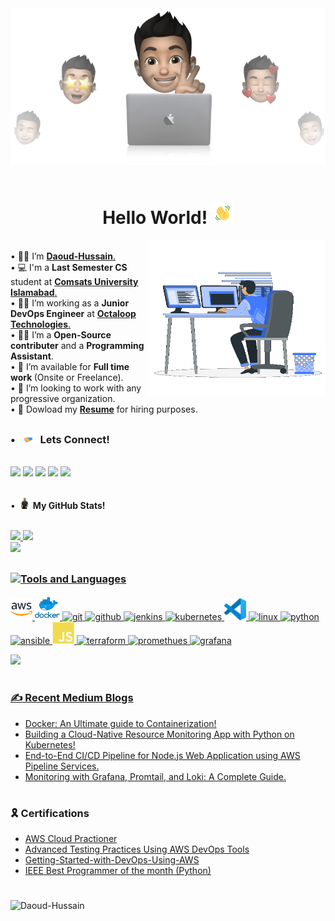 <!--About myself!-->
<div align="center" >  
<img  src="Images/cover-photo.png" > </div>  </br> </a>
<div align="center" >  
  <h1> Hello World! 
 <img src="Images/shake-hand.gif" width="35px"> </h1>
</div>

<div align="left" >
<img align="right" height="250" width="285" src="Images/coding-boy.gif" > <br>
• 👨‍🎓 I’m <a href="https://daoudhussain.netlify.app/" target="_blank"><b>Daoud-Hussain</b>.</a> <br>
• 💻 I'm a <b>Last Semester CS</b> student at <a href="https://www.comsats.edu.pk/"><b>Comsats University Islamabad</b>.</a><br>
• 👨‍💻 I’m working as a <b>Junior DevOps Engineer</b> at <a href="https://www.octaloop.io/" target="_blank"><b>Octaloop Technologies</b>.</a><br>
<!-- • 📚 I'm skilled in <b>MERN Stack</b> and <b>React Native</b>.<br> -->
<!--• 👨‍💻 I'm currently working on <b>DevOps</b> and automating workflows.<br> -->
• 👨‍🏫 I’m a <b>Open-Source contributer</b> and a <b>Programming Assistant</b>. <br>
• 🌱 I’m available for <b>Full time work </b>(Onsite or Freelance). <br>
• 🏢 I’m looking to work with any progressive organization.<br>
• 📄 Dowload my <a href="https://drive.google.com/file/d/1KWIzy6WIvasxwmkuFg0_seYaFSgulCbp/view?usp=sharing" target="_blank"><b>Resume</b></a> for hiring purposes. <br>

</div>

##

<!--Social Media Links!-->
<div>
<h3> • <img src="Images/shakehand.gif" width="32">  <b> Lets Connect! </b> </h3> <br>
<a href = "https://www.instagram.com/daoud_huxxain/"><img src="https://img.icons8.com/fluent/48/000000/instagram-new.png"/></a>
<a href = "https://www.linkedin.com/in/daoud-hussain/"><img src="https://img.icons8.com/fluent/48/000000/linkedin.png"/></a>
<a href = "https://daoudhussain.netlify.app/"><img width="45" src="https://user-images.githubusercontent.com/87219816/170118695-dbda0e7b-11b1-4b06-a246-23abb6e08ea4.png"/></a>
<a href = "https://medium.com/@dev.daoudhussain"><img width="50" src="https://img.icons8.com/?size=100&id=GlEHSV1RF10y&format=png&color=000000"/></a>
<a href = "https://wa.me/923483016704"><img width="45" src="https://img.icons8.com/?size=100&id=16713&format=png&color=000000"/></a>



</div>

##

<!--Github stats!-->
  <p> • <img src="Images/github-stats.gif" width="20">  <b>  My GitHub Stats! </b> </p> <br>

<!--[![Daoud's github stats](https://github-readme-stats.vercel.app/api?username=daoud-hussain&count_private=true&title_color=ffffff&icon_color=2234AE&text_color=F0E68C&bg_color=ffffff,000000,130F40&hide_border=true&show_icons=true)](https://github.com/Daoud-Hussain) [![Top Langs](https://github-readme-stats.vercel.app/api/top-langs/?username=daoud-hussain&count_private=true&&title_color=ffffff&icon_color=2234AE&text_color=F0E68C&bg_color=0,000000,130F40&hide_border=true&show_icons=true&layout=compact&langs_count=8)](https://github.com/Daoud-Hussain) !-->

<div>
<a href="https://github.com/Daoud-Hussain">
  <img height="185em" src="https://github-readme-stats.vercel.app/api?username=daoud-hussain&title_color=ffffff&icon_color=2234AE&text_color=F0E68C&bg_color=ffffff,000000,130F40&hide_border=true&show_icons=true&include_all_commits=true&count_private=true"/>
  <img height="185em" src="https://github-readme-stats.vercel.app/api/top-langs/?username=daoud-hussain&layout=compact&langs_count=7&title_color=ffffff&icon_color=2234AE&text_color=F0E68C&bg_color=ffffff,000000,130F40&hide_border=true&show_icons=true"/>
</div>
<img src="https://readme-typing-svg.herokuapp.com?font=Open+Sans&color=F0E68C&width=500&lines=These+are+my+GitHub+stats..">

##

  <!--Used Languages and tools!-->
<h3> <img src = "https://media2.giphy.com/media/QssGEmpkyEOhBCb7e1/giphy.gif?cid=ecf05e47a0n3gi1bfqntqmob8g9aid1oyj2wr3ds3mg700bl&rid=giphy.gif" width = 20px>Tools and Languages </h3>
<!-- <div style="display: inline_block">  <br>  
  <img align="center" alt="html" height="30" width="40" src="https://raw.githubusercontent.com/devicons/devicon/master/icons/html5/html5-original.svg" />
  <img align="center" alt="css" height="30" width="40" src="https://raw.githubusercontent.com/devicons/devicon/master/icons/css3/css3-original.svg" />
   <img align="center" alt="javascript" height="30" width="40" src="https://raw.githubusercontent.com/devicons/devicon/master/icons/javascript/javascript-plain.svg" />  
  <img  align="center" alt="mongodb" height="30" width="40"  src="https://img.icons8.com/color/48/000000/mongodb.png"/>
  <img align="center" alt="react" height="30" width="40" src="https://raw.githubusercontent.com/devicons/devicon/master/icons/react/react-original.svg" />
  <img align="center" alt="express" height="30" width="40" src="https://raw.githubusercontent.com/devicons/devicon/master/icons/express/express-original.svg" />
  <img   align="center" alt="nodejs" height="30" width="40" src="https://img.icons8.com/color/48/000000/nodejs.png"/> 
  <img height="30" width="40"src ='https://raw.githubusercontent.com/rahulbanerjee26/githubAboutMeGenerator/main/icons/tailwind.svg'> </a>
  <img align="center" alt="Visual Studio Code" width="36px" src="https://raw.githubusercontent.com/github/explore/80688e429a7d4ef2fca1e82350fe8e3517d3494d/topics/visual-studio-code/visual-studio-code.png" />
  <img  align="center" alt="sql" height="30" width="40"  src="https://img.icons8.com/color/48/000000/sql.png"/>
  <img align="center"  alt="postman"  height="30" width="40" src="https://www.vectorlogo.zone/logos/getpostman/getpostman-icon.svg" /> 
  <img align="center" alt="wordpress" height="30" width="40" src="https://raw.githubusercontent.com/devicons/devicon/master/icons/wordpress/wordpress-original.svg" />
  <img align="center" alt="python" height="30" width="40" src="https://raw.githubusercontent.com/devicons/devicon/master/icons/python/python-original.svg" />
   <img align="center" alt="java" height="30" width="40" src="https://raw.githubusercontent.com/devicons/devicon/master/icons/java/java-original.svg" />
  <img align="center" alt="Git" width="36px" src="https://cdn.icon-icons.com/icons2/2415/PNG/512/git_plain_wordmark_logo_icon_146508.png" />
  <img align="center" alt="bootstrap" height="30" width="40" src="https://raw.githubusercontent.com/devicons/devicon/master/icons/bootstrap/bootstrap-original.svg" />
  <img align="center" alt="C++" height="30" width="40" src="https://raw.githubusercontent.com/devicons/devicon/master/icons/cplusplus/cplusplus-original.svg" />
</div> <br>
     -->

<p align="left">
  <img src="https://raw.githubusercontent.com/devicons/devicon/master/icons/amazonwebservices/amazonwebservices-original-wordmark.svg" alt="aws" title="aws" width="35" height="35"/>
  <img src="https://raw.githubusercontent.com/github/explore/80688e429a7d4ef2fca1e82350fe8e3517d3494d/topics/docker/docker.png" alt="docker" title="docker" width="40" height="40"/>   
  <img src="https://www.vectorlogo.zone/logos/git-scm/git-scm-icon.svg" alt="git" title="git" width="35" height="35"/> 
  <img src="https://www.vectorlogo.zone/logos/github/github-icon.svg" alt="github" title="github" width="35" height="35"/> 
  <img src="https://www.vectorlogo.zone/logos/jenkins/jenkins-icon.svg" alt="jenkins" title="jenkins" width="35" height="35"/>  
  <img src="https://www.vectorlogo.zone/logos/kubernetes/kubernetes-icon.svg" alt="kubernetes" title="kubernetes" width="35" height="35"/>  
  <img alt="Visual Studio Code" title="vs-code" width="35px" src="https://raw.githubusercontent.com/github/explore/80688e429a7d4ef2fca1e82350fe8e3517d3494d/topics/visual-studio-code/visual-studio-code.png" />
  <img src="https://www.vectorlogo.zone/logos/linux/linux-ar21.svg" alt="linux" title="linux" width="70" height="40"/>  
  <img src="https://www.vectorlogo.zone/logos/python/python-icon.svg" alt="python" title="python" width="35" height="35"/>  
  <img src="https://www.vectorlogo.zone/logos/ansible/ansible-icon.svg" alt="ansible" title="ansible" width="35" height="35"/> 
  <img alt="javascript" height="35" width="35" title="javascript" src="https://raw.githubusercontent.com/devicons/devicon/master/icons/javascript/javascript-plain.svg" />  
  <img src="https://www.vectorlogo.zone/logos/terraformio/terraformio-icon.svg" alt="terraform" title="terraform" width="35" height="35"/>
<!--   <img src="https://www.vectorlogo.zone/logos/circleci/circleci-icon.svg" alt="circleci" title="circleci" width="40" height="40"/>  -->
<!--   <img src="https://www.vectorlogo.zone/logos/codeship/codeship-icon.svg" alt="codeship" title="codeship" width="40" height="40"/>  -->
<!--   <img src="https://www.vectorlogo.zone/logos/atlassian_bamboo/atlassian_bamboo-icon.svg" alt="bamboo" title="bamboo" width="40" height="40"/> -->
<!--    <img src="https://www.vectorlogo.zone/logos/goharborio/goharborio-icon.svg" alt="harbor" title="harbor" width="40" height="40"/>  -->
<!--   <img src="https://www.vectorlogo.zone/logos/helmsh/helmsh-icon.svg" alt="harbor" title="harbor" width="40" height="40"/>  -->
<!--   <img src="https://www.vectorlogo.zone/logos/traefikio/traefikio-icon.svg" alt="traefik" title="traefik" width="40" height="40"/> -->
<!--   <img src="https://raw.githubusercontent.com/github/explore/85cceaeeaf993ca35664dc37ea24f9237fbbfc14/topics/nginx/nginx.png" alt="nginx" title="nginx" width="40" height="40"/>  -->
<!--   <img src="https://www.vectorlogo.zone/logos/elasticco_logstash/elasticco_logstash-icon.svg" alt="logstash" title="logstash" width="40" height="40"/> -->
<!--   <img src="https://www.vectorlogo.zone/logos/elasticco_kibana/elasticco_kibana-icon.svg" alt="kibana" title="kibana" width="40" height="40"/>  -->
  <img src="https://www.vectorlogo.zone/logos/prometheusio/prometheusio-icon.svg" alt="promethues" title="promethues" width="35" height="35"/>
<!--   <img src="https://www.vectorlogo.zone/logos/graphiteapp/graphiteapp-icon.svg" alt="graphite" title="graphite" width="40" height="40"/>  -->
  <img src="https://www.vectorlogo.zone/logos/grafana/grafana-icon.svg" alt="grafana" title="grafana" width="35" height="35"/>

</p>

<img src="https://readme-typing-svg.herokuapp.com?font=Open+Sans&color=61DBFB&width=500&lines=These+are+the+tools+that+I+am+working+with..">

#

### ✍ Recent Medium Blogs

<!-- MEDIUM-Blogs -->
- [Docker: An Ultimate guide to Containerization!](https://medium.com/@dev.daoudhussain/docker-an-ultimate-guide-to-containerization-4f9b7cc66b4f)
- [Building a Cloud-Native Resource Monitoring App with Python on Kubernetes!](https://medium.com/@dev.daoudhussain/building-a-cloud-native-resource-monitoring-app-with-python-on-kubernetes-bcf3ce3bf1cd)
- [End-to-End CI/CD Pipeline for Node.js Web Application using AWS Pipeline Services.](https://medium.com/@dev.daoudhussain/end-to-end-ci-cd-pipeline-for-node-js-web-application-using-aws-ci-cd-services-cc6d2d6ce874)
- [Monitoring with Grafana, Promtail, and Loki: A Complete Guide.](https://medium.com/@dev.daoudhussain/monitoring-with-grafana-promtail-and-loki-a-complete-guide-7a3284ca6fdc)

# 

### 🎗 Certifications

<!-- Certifications -->
- [AWS Cloud Practioner](https://drive.google.com/file/d/17zGyPucuvXKp20daomoBKQctIAKQXjyj/view)
- [Advanced Testing Practices Using AWS DevOps Tools](https://drive.google.com/file/d/15kU_TZbLn5QtW3PWvERmr4lWuuUEb2fU/view)
- [Getting-Started-with-DevOps-Using-AWS](https://drive.google.com/file/d/1T5Jf2_VLu1YlvIyiC7jdalP04v2WnxPs/view)
- [IEEE Best Programmer of the month (Python)](https://drive.google.com/file/d/1Wv2Yf75C7GCJmbAprGYp_CdtGbsrc7ZJ/view?usp=sharing)

#

<!--Profile view counter API!-->
<p align="left"> <img src="https://komarev.com/ghpvc/?username=Daoud-Hussain&label=Profile%20views&color=0e75b6&style=flat" alt="Daoud-Hussain" /> </p>
<!-- <img src="https://readme-typing-svg.herokuapp.com?font=Open+Sans&color=0e75b6&width=500&lines=Drop+a+text+to+hire+for+any+project...">     -->
